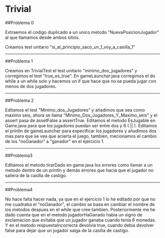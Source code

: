 # Trivial

##Problema 0 

Extraemos el codigo duplicado a un unico metodo "NuevaPosicionJugador"
al que llamamos desde ambos sitios.

Creamos test unitario "si_al_principio_saco_un_1_voy_a_casilla_1"

***
##Problema 1 

Creamos en TrivialTest el test unitario "minimo_dos_jugadores" y corregimos el test "true_es_true".
En gameLauncher.java corregimos el do while a un while solo y hacemos un if que hace que no se pueda jugar con menos de dos jugadores.  

***
##Problema 2

Editamos el test "Minimo_dos_Jugadores" y añadimos que sea como maximo seis, ahora se llama "Minimo_Dos_Jugadores_Y_Maximo_seis" y el assert pasa de assetFalse a assertTrue.
Editamos el metodo EsJugable en Game.java para que los jugadores puedan ser entre dos y 6 ( || ).
Editamos el println de gameLauncher para especificar los jugadores y añadimos dos mas para que se vea que acierta el juego, tambien, mecionamos el cambio de los "noGanador" a "ganador" en el ejercicio 1.

***
##Problema3

Editamos el metodo tirarDado en game.java los errores como llamar a un metodo dentro de un println y demás errores que hacia que el jugador no saliera de la casilla de castigo.

***
##Problema4

No hace falta hacer nada, ya que en el ejercicio 1 lo he editado por que no me cuadraba el "noGanador", el cambio se basa en cambiar el nombre de los metodos despues en el while que cree tambien. 
Posteriormente me he dado cuenta que en el metodo jugadorHaGanado habia un signo de exclamacion que evitaba que un jugador ganaba cuando tenia 6 monedas.
Y en el metodo respuestaIncorrecta devolvia true, cuando debia devolver false para dejar que un jugador salga de la casilla de castigo. 